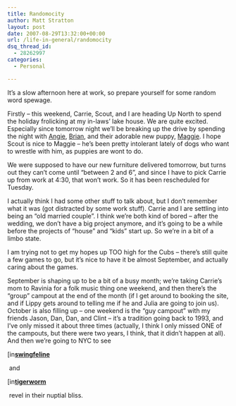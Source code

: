 ```yaml
---
title: Randomocity
author: Matt Stratton
layout: post
date: 2007-08-29T13:32:00+00:00
url: /life-in-general/randomocity
dsq_thread_id:
  - 28262997
categories:
  - Personal

---
```

It&#8217;s a slow afternoon here at work, so prepare yourself for some random word spewage.

Firstly &#8211; this weekend, Carrie, Scout, and I are heading Up North to spend the holiday frolicking at my in-laws&#8217; lake house. We are quite excited. Especially since tomorrow night we&#8217;ll be breaking up the drive by spending the night with [Angie][1], [Brian][2], and their adorable new puppy, [Maggie][3]. I hope Scout is nice to Maggie &#8211; he&#8217;s been pretty intolerant lately of dogs who want to wrestle with him, as puppies are wont to do.

We were supposed to have our new furniture delivered tomorrow, but turns out they can&#8217;t come until &#8220;between 2 and 6&#8221;, and since I have to pick Carrie up from work at 4:30, that won&#8217;t work. So it has been rescheduled for Tuesday. 

I actually think I had some other stuff to talk about, but I don&#8217;t remember what it was (got distracted by some work stuff). Carrie and I are settling into being an &#8220;old married couple&#8221;. I think we&#8217;re both kind of bored &#8211; after the wedding, we don&#8217;t have a big project anymore, and it&#8217;s going to be a while before the projects of &#8220;house&#8221; and &#8220;kids&#8221; start up. So we&#8217;re in a bit of a limbo state.

I am trying not to get my hopes up TOO high for the Cubs &#8211; there&#8217;s still quite a few games to go, but it&#8217;s nice to have it be almost September, and actually caring about the games. 

September is shaping up to be a bit of a busy month; we&#8217;re taking Carrie&#8217;s mom to Ravinia for a folk music thing one weekend, and then there&#8217;s the &#8220;group&#8221; campout at the end of the month (if I get around to booking the site, and if Lippy gets around to telling me if he and Julia are going to join us). October is also filling up &#8211; one weekend is the &#8220;guy campout&#8221; with my friends Jason, Dan, Dan, and Clint &#8211; it&#8217;s a tradition going back to 1993, and I&#8217;ve only missed it about three times (actually, I think I only missed ONE of the campouts, but there were two years, I think, that it didn&#8217;t happen at all). And then we&#8217;re going to NYC to see 

<div class="ljuser">
  <a href="http://swingfeline.livejournal.com/profile"><img width="17" height="17" src="http://stat.livejournal.com/img/userinfo.gif" alt="[info]" style="border:0 none;vertical-align:bottom;" /></a><a href="http://swingfeline.livejournal.com/"><b>swingfeline</b></a>
</div>

&nbsp;and 

<div class="ljuser">
  <a href="http://tigerworm.livejournal.com/profile"><img width="17" height="17" src="http://stat.livejournal.com/img/userinfo.gif" alt="[info]" style="border:0 none;vertical-align:bottom;" /></a><a href="http://tigerworm.livejournal.com/"><b>tigerworm</b></a>
</div>

&nbsp;revel in their nuptial bliss.

 [1]: http://lakesideknitter.blogspot.com/
 [2]: http://www.action-squad.com/
 [3]: http://lakesideknitter.blogspot.com/2007/08/more-puppy-pics.html